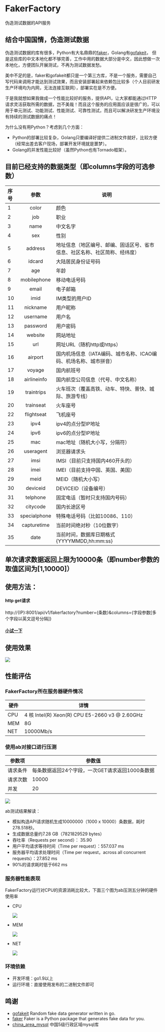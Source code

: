 # FakerFactory
伪造测试数据的API服务

## 结合中国国情，伪造测试数据

伪造测试数据的库有很多，Python有大名鼎鼎的[faker](https://github.com/joke2k/faker)，Golang有[gofakeit](https://github.com/brianvoe/gofakeit)，
但是这些库的中文本地化都不够完善，工作中用的数据大部分是中文，因此想做一次本地化，方便团队开展测试，不再为测试数据发愁。

美中不足的是，faker和gofakeit都只是一个第三方库，不是一个服务，需要自己写代码来调用才能达到测试效果，而且安装部署起来依赖包比较多（个人目前研发生产环境均为内网，无法连接互联网），部署实在是不方便。

于是我就想如果我做成一个性能比较好的服务，提供API，让大家都能通过HTTP请求灵活获取所需的数据，岂不美哉！而且这个服务的应用面应该是很广的，可以用于单元测试、功能测试、性能测试、可靠性测试，而且可以解决研发生产环境没有持续的测试数据的痛点！

为什么没有用Python？考虑到几个方面：
* Python的部署比较复杂，Golang只要编译好提供二进制文件就好，比较方便（经常出差去客户现场，部署开发环境就是噩梦）。
* Golang的并发性能比较好（虽然Python也有Tornado框架）。


## 目前已经支持的数据类型（即columns字段的可选参数）

| 序号   |      参数      | 说明                                    |
| :--- | :----------: | ------------------------------------- |
| 1    |    color     | 颜色                                    |
| 2    |     job      | 职业                                    |
| 3    |     name     | 中文名字                                  |
| 4    |     sex      | 性别                                    |
| 5    |   address    | 地址信息（地区编号、邮编、固话区号、省市信息、社区名称、社区简称、经纬度） |
| 6    |    idcard    | 大陆居民身份证号码                             |
| 7    |     age      | 年龄                                    |
| 8    | mobilephone  | 移动电话号码                                |
| 9    |    email     | 电子邮箱                                  |
| 10   |     imid     | IM类型的用户ID                             |
| 11   |   nickname   | 用户昵称                                  |
| 12   |   username   | 用户名                                   |
| 13   |   password   | 用户密码                                  |
| 14   |   website    | 网站地址                                  |
| 15   |     url      | 网址URL（随机http或https）                   |
| 16   |   airport    | 国内机场信息（IATA编码、城市名称、ICAO编码、机场名称、城市拼音）  |
| 17   |    voyage    | 国内航班号                                 |
| 18   | airlineinfo  | 国内航空公司信息（代号、中文名称）                     |
| 19   |  traintrips  | 火车班次（覆盖高铁、动车、特快、普快、城际、旅游专线）           |
| 20   |  trainseat   | 火车座号                                  |
| 22   |  flightseat  | 飞机座号                                  |
| 23   |     ipv4     | ipv4的点分型IP地址                          |
| 24   |     ipv6     | ipv6的点分型IP地址                          |
| 25   |     mac      | mac地址（随机大小写，分隔符）                      |
| 26   |  useragent   | 浏览器请求头                                |
| 27   |     imsi     | IMSI（目前只支持国内460开头的）                   |
| 28   |     imei     | IMEI（目前支持中国、英国、美国）                    |
| 29   |     meid     | MEID（随机大小写）                           |
| 30   |   deviceid   | DEVICEID（设备编号）                        |
| 31   |   telphone   | 固定电话（暂时只支持国内号码）                       |
| 32   |   citycode   | 国内长途区号                                |
| 33   | specialphone | 特殊电话号码（比如10086、110）                   |
| 34   | capturetime  | 当前时间绝对秒（10位数字）                        |
| 35   |     date     | 当前时间，数据库日期格式{YYYYMMDD,hh:mm:ss}       |

## 单次请求数据返回上限为10000条（即number参数的取值区间为[1,10000]）

## 使用方法：

#### http get请求
http://{IP}:8001/api/v1/fakerfactory?number={条数}&columns={字段参数[多个字段以英文逗号分隔]}

#### [小试一下](http://172.16.5.43:8001/api/v1/fakerfactory?number=1&columns=color,job,name,sex,address,idcard,age,mobilephone,email,imid,nickname,username,password,website,url,airport,voyage,airlineinfo,traintrips,trainseat,flightseat,ipv4,ipv6,useragent,mac,imsi,imei,meid,deviceid,telphone,citycode,specialphone,capturetime,date)

## 使用效果

![](media/Xnip2019-02-16_10-06-23.jpg)


## 性能评估

### FakerFactory所在服务器硬件情况

| 硬件   | 详情                                       |
| ---- | ---------------------------------------- |
| CPU  | 4 核 Intel(R) Xeon(R) CPU E5-2660 v3 @ 2.60GHz |
| MEM  | 8G                                       |
| NET  | 10000Mb/s                                |

### 使用ab对接口进行压测

| 参数项  | 参数值                          |
| ---- | ---------------------------- |
| 请求条件 | 每条数据返回24个字段，一次GET请求返回1000条数据 |
| 请求次数 | 10000                        |
| 并发   | 20                           |

  ![](media/fakerfactory-24column-20level.png)

  ab测试结果解读：

  - 模拟构造API请求随机生成10000000（1000 x 10000）条数据，耗时278.518秒。
  - 生成数据总量约7.28 GB（7821829529 bytes）
  - 吞吐率（Requests per second）： 35.90 
  - 用户平均请求等待时间（Time per request）：557.037 ms
  - 服务器平均请求处理时间（Time per request，across all concurrent requests）：27.852 ms
  - 90%的请求耗时低于662 ms

### 服务器性能表现

  FakerFactory运行对CPU的资源消耗比较大，下面三个图为ab压测五分钟的硬件使用率

  - CPU

    ![](media/CPU使用率.png)

  - MEM

    ![](media/内存使用率.png)

  - NET

    ![](media/网络情况.png)

### 环境依赖
- 开发环境：go1.9以上
- 运行环境：直接使用发布的二进制文件即可

## 鸣谢
- [gofakeit](https://github.com/brianvoe/gofakeit) Random fake data generator written in go.
- [faker](https://github.com/joke2k/faker) Faker is a Python package that generates fake data for you.
- [china_area_mysql](https://github.com/kakuilan/china_area_mysql) 中国5级行政区域mysql库
